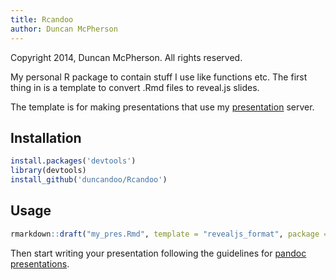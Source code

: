 ```yaml
---
title: Rcandoo
author: Duncan McPherson
---
```


Copyright 2014, Duncan McPherson.
All rights reserved.

My personal R package to contain stuff I use like functions etc. The first thing in is a template to convert .Rmd files to reveal.js slides.

The template is for making presentations that use my [presentation](https://github.com/duncandoo/presentation) server.

## Installation

```r
install.packages('devtools')
library(devtools)
install_github('duncandoo/Rcandoo')
```

## Usage

```r
rmarkdown::draft("my_pres.Rmd", template = "revealjs_format", package = "Rcandoo")
```

Then start writing your presentation following the guidelines for [pandoc presentations](http://johnmacfarlane.net/pandoc/demo/example9/producing-slide-shows-with-pandoc.html).

